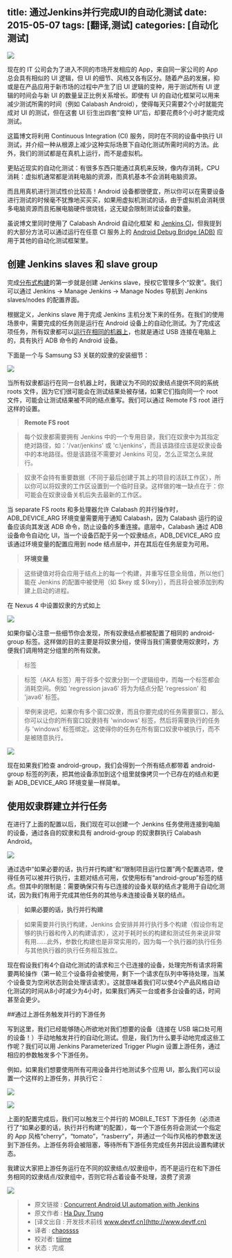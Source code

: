 title: 通过Jenkins并行完成UI的自动化测试
date: 2015-05-07
tags: [翻译,测试]
categories: [自动化测试]
---

![](http://www.hidroh.com/assets/img/parallel-cover.jpg)
<!--more-->
现在的 IT 公司会为了进入不同的市场开发相应的 App，来自同一家公司的 App 总会具有相似的 UI 逻辑，但 UI 的细节、风格又各有区分。随着产品的发展，抑或是在产品应用于新市场的过程中产生了旧 UI 逻辑的变种，用于测试所有 UI 逻辑的时间会与新 UI 的数量呈正比例关系增长。即使有 UI 的自动化框架可以用来减少测试所需的时间（例如 Calabash Android），使得每天只需要2个小时就能完成对 UI 的测试，但在这套 UI 衍生出四套“变种 UI”后，却要花费8个小时才能完成测试。

这篇博文将利用 Continuous Integration (CI) 服务，同时在不同的设备中执行 UI 测试，并介绍一种从根源上减少这种实际场景下自动化测试所需时间的方法。此外，我们的测试都是在真机上运行，而不是虚拟机。

更贴近现实的自动化测试：有很多东西只能通过真机来反映，像内存消耗，CPU 消耗：虚拟机通常都是消耗电脑的资源，而真机基本不会消耗电脑资源。

而且用真机进行测试性价比较高！Android 设备都很便宜，所以你可以在需要设备进行测试的时候毫不犹豫地买买买，如果用虚拟机测试的话，由于虚拟机会消耗很多电脑资源而且拓展电脑硬件很烧钱，这无疑会限制测试设备的数量。

虽说博文里同时使用了 Calabash Android 自动化框架 和 [Jenkins CI](https://jenkins-ci.org/)，但我提到的大部分方法可以通过运行在任意 CI 服务上的 [Android Debug Bridge (ADB)](https://wiki.jenkins-ci.org/display/JENKINS/Distributed+builds#Distributedbuilds-RunningMultipleSlavesontheSameMachine) 应用于其他的自动化测试框架里。

## 创建 Jenkins slaves 和 slave group

完成[分布式构建](https://wiki.jenkins-ci.org/display/JENKINS/Distributed+builds)的第一步就是创建 Jenkins slave，授权它管理多个“奴隶”。我们可以通过 Jenkins -> Manage Jenkins -> Manage Nodes 导航到 Jenkins slaves/nodes 的配置界面。

根据定义，Jenkins slave 用于完成 Jenkins 主机分发下来的任务。在我们的使用场景中，需要完成的任务则是运行在 Android 设备上的自动化测试。为了完成这项任务，所有奴隶都可以[运行在相同的机器上](https://wiki.jenkins-ci.org/display/JENKINS/Distributed+builds#Distributedbuilds-RunningMultipleSlavesontheSameMachine)，也就是通过 USB 连接在电脑上的，具有执行 ADB 命令的 Android 设备。

下面是一个与 Samsung S3 关联的奴隶的安装细节：

![](http://www.hidroh.com/assets/img/parallel-slave-1.png)

当所有奴隶都运行在同一台机器上时，我建议为不同的奴隶结点提供不同的系统 roots 文件，因为它们很可能会在测试结果处被存储，如果它们指向同一个 root 文件，可能会让测试结果被不同的结点重写。我们可以通过 Remote FS root 进行这样的设置。

> **Remote FS root**

> 每个奴隶都需要拥有 Jenkins 中的一个专用目录，我们在奴隶中为其指定绝对路径，如：'/var/jenkins' 或 'c:\jenkins'，而且该路径应该是奴隶设备中的本地路径。但是该路径不需要对 Jenkins 可见，怎么正常怎么来就行。

> 奴隶不会持有重要数据（不同于最后创建于其上的项目的活跃工作区），所以你可以将奴隶的工作区设置到一个临时目录。这样做的唯一缺点在于：你可能会在奴隶设备关机后失去最新的工作区。

当 separate FS roots 和多处理器允许 Calabash 的并行操作时，ADB_DEVICE_ARG 环境变量需要用于通知 Calabash，因为 Calabash 运行的设备应该向其发送 ADB 命令，防止设备的多重连接。底层中，Calabash 通过 ADB 设备命令自动化 UI，当一个设备匹配于另一个奴隶结点，ADB_DEVICE_ARG 应该通过环境变量的配置应用到 node 结点层中，并在其后在任务层变为可用。

> **环境变量**

> 这些键值对将会应用于结点上的每一个构建，并重写任意全局值，所以他们能在 Jenkins 的配置中被使用（如 $key 或 ${key}），而且将会被添加到构建上启动的进程。
 
在 Nexus 4 中设置奴隶的方式如上

![](http://www.hidroh.com/assets/img/parallel-slave-2.png)

如果你留心注意一些细节你会发现，所有奴隶结点都被配置了相同的 android-group 标签。这样做的目的主要是将奴隶分组，使得当我们需要使用奴隶时，方便我们调用特定分组里的所有奴隶。

> 标签

> 标签（AKA 标签）用于将多个奴隶分到一个逻辑组中，而每一个标签都会消耗空间。例如 'regression java6' 将为为结点分配 'regression' 和 'java6' 标签。

> 举例来说吧，如果你有多个窗口奴隶，而且你要完成的任务需要窗口，那么你可以让你的所有窗口奴隶持有 'windows' 标签，然后将需要执行的任务与 'windows' 标签绑定。这使得你的任务在所有窗口奴隶中被执行，而不是被随意执行。

![](http://www.hidroh.com/assets/img/parallel-slave-group.png)

现在如果我们检查 android-group，我们会得到一个所有结点都带着 android-group 标签的列表，把其他设备添加到这个组里就像拷贝一个已存在的结点和更新 ADB_DEVICE_ARG 环境变量一样简单。

## 使用奴隶群建立并行任务

在进行了上面的配置以后，我们现在可以创建一个 Jenkins 任务使用连接到电脑的设备，通过各自的奴隶和具有 android-group 的奴隶群执行 Calabash Android。

![](http://www.hidroh.com/assets/img/parallel-downstream-1.png)

通过选中“如果必要的话，执行并行构建”和“限制项目运行位置”两个配置选项，使得任务可以被并行执行，主题对结点可用，仅使用标有“android-group”标签的结点。但其中的限制是：需要确保只有与已连接的设备关联的结点才能用于自动化测试，因为我们有用于完成其他任务的其他与未连接设备关联的结点。

> **如果必要的话，执行并行构建**

> 如果需要并行执行构建，Jenkins 会安排并并行执行多个构建（假设你有足够的执行器和传入的构建请求），这对于耗时长的构建和测试任务来说非常有用……此外，参数化构建也是非常实用的，因为每一个执行器的执行任务与其他执行器的执行任务相互独立。

现在假设我们有4个自动化测试的请求和三个已连接的设备，处理完所有请求将需要两轮操作（第一轮三个设备将会被使用，剩下一个请求在队列中等待处理，当某个设备变为空闲状态则会处理该请求）。这就意味着我们可以使4个产品风格自动化测试的时间从8小时减少为4小时，如果我们再买一台或者多台设备的话，时间甚至会更少。

##通过上游任务触发并行的下游任务

写到这里，我们已经能够随心所欲地对我们想要的设备（连接在 USB 端口处可用的设备！）手动地触发并行的自动化测试。但是，我们为什么要手动地完成这些工作呢？我们可以用 Jenkins Parameterized Trigger Plugin 设置上游任务，通过相应的参数触发多个下游任务。

例如，如果我们想要使用所有可用设备并行地测试多个应用 UI，那么我们可以设置一个这样的上游任务，并执行它：

![](http://www.hidroh.com/assets/img/parallel-upstream-2.png)

![](http://www.hidroh.com/assets/img/parallel-upstream-3.png)

上面的配置完成后，我们可以触发三个并行的 MOBILE_TEST 下游任务（必须进行了“如果必要的话，执行并行构建”的配置），每一个下游任务将会测试一个指定的 App 风格“cherry”，“tomato”，“rasberry”，并通过一个叫作风格的参数发送到下游任务。上游任务将会被阻塞，等待所有下游任务完成任务并因此设置构建状态。

我建议大家把上游任务运行在不同的奴隶结点/奴隶组中，而不是运行在和下游任务相同的奴隶结点/奴隶组中，否则它将占着设备不处理，浪费了资源

![](http://www.hidroh.com/assets/img/parallel-upstream-1.png)


> * 原文链接 : [Concurrent Android UI automation with Jenkins](http://www.hidroh.com/2015/04/14/concurrent-android-ui-automation-jenkins/)
> * 原文作者 : [Ha Duy Trung](http://www.hidroh.com/)  
> * [译文出自 :  开发技术前线 www.devtf.cn](http://www.devtf.cn)  
> * 译者 : [chaossss](https://github.com/chaossss)  
> * 校对者: [tiiime](https://github.com/tiiime) 
> * 状态 :  完成
